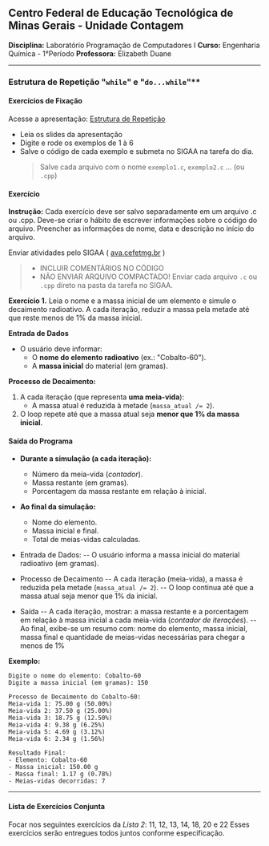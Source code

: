 ## Centro Federal de Educação Tecnológica de Minas Gerais - Unidade Contagem

**Disciplina:** Laboratório Programação de Computadores I
**Curso:** Engenharia Química - 1°Período
**Professora:** Elizabeth Duane

---

### Estrutura de Repetição "`while`" e "`do...while`"\*\*

#### Exercícios de Fixação

Acesse a apresentação: [Estrutura de Repetição](https://docs.google.com/presentation/d/1GqQdHXTRTsCUUvsM8im9chdWjwaYGNkrB-jM_xqsCCs/edit?usp=sharing)

- Leia os slides da apresentação
- Digite e rode os exemplos de 1 à 6
- Salve o código de cada exemplo e submeta no SIGAA na tarefa do dia.
  > Salve cada arquivo com o nome `exemplo1.c`, `exemplo2.c` ... (ou `.cpp`)

#### Exercício

**Instrução:** Cada exercício deve ser salvo separadamente em um arquivo .c ou .cpp. Deve-se criar o hábito de escrever informações sobre o código do arquivo. Preencher as informações de nome, data e descrição no início do arquivo.

Enviar atividades pelo SIGAA ( [ava.cefetmg.br](http://ava.cefetmg.br) )

> - INCLUIR COMENTÁRIOS NO CÓDIGO
> - NÃO ENVIAR ARQUIVO COMPACTADO\! Enviar cada arquivo `.c` ou `.cpp` direto na pasta da tarefa no SIGAA.

**Exercício 1.** Leia o nome e a massa inicial de um elemento e simule o decaimento radioativo. A cada iteração, reduzir a massa pela metade até que reste menos de 1% da massa inicial.

**Entrada de Dados**

- O usuário deve informar:
  - O **nome do elemento radioativo** (ex.: "Cobalto-60").
  - A **massa inicial** do material (em gramas).

**Processo de Decaimento:**

1.  A cada iteração (que representa **uma meia-vida**):
    - A massa atual é reduzida à metade (`massa_atual /= 2`).
2.  O loop repete até que a massa atual seja **menor que 1% da massa inicial**.

#### **Saída do Programa**

- **Durante a simulação (a cada iteração):**
  - Número da meia-vida (_contador_).
  - Massa restante (em gramas).
  - Porcentagem da massa restante em relação à inicial.
- **Ao final da simulação:**

  - Nome do elemento.
  - Massa inicial e final.
  - Total de meias-vidas calculadas.

- Entrada de Dados:
  -- O usuário informa a massa inicial do material radioativo (em gramas).
- Processo de Decaimento
  -- A cada iteração (meia-vida), a massa é reduzida pela metade (`massa_atual /= 2`).
  -- O loop continua até que a massa atual seja menor que 1% da inicial.
- Saída
  -- A cada iteração, mostrar: a massa restante e a porcentagem em relação à massa inicial a cada meia-vida (_contador de iterações_).
  -- Ao final, exibe-se um resumo com: nome do elemento, massa inicial, massa final e quantidade de meias-vidas necessárias para chegar a menos de 1%

**Exemplo:**

```
Digite o nome do elemento: Cobalto-60
Digite a massa inicial (em gramas): 150

Processo de Decaimento do Cobalto-60:
Meia-vida 1: 75.00 g (50.00%)
Meia-vida 2: 37.50 g (25.00%)
Meia-vida 3: 18.75 g (12.50%)
Meia-vida 4: 9.38 g (6.25%)
Meia-vida 5: 4.69 g (3.12%)
Meia-vida 6: 2.34 g (1.56%)

Resultado Final:
- Elemento: Cobalto-60
- Massa inicial: 150.00 g
- Massa final: 1.17 g (0.78%)
- Meias-vidas decorridas: 7
```

---

#### Lista de Exercícios Conjunta

Focar nos seguintes exercícios da _Lista 2_: 11, 12, 13, 14, 18, 20 e 22
Esses exercícios serão entregues todos juntos conforme especificação.
